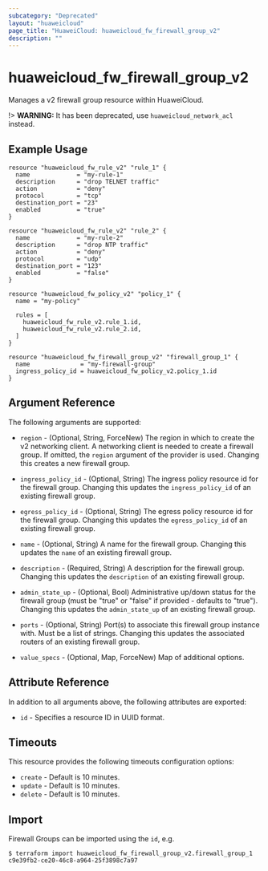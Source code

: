 ```yaml
---
subcategory: "Deprecated"
layout: "huaweicloud"
page_title: "HuaweiCloud: huaweicloud_fw_firewall_group_v2"
description: ""
---
```


# huaweicloud\_fw\_firewall\_group\_v2

Manages a v2 firewall group resource within HuaweiCloud.

!> **WARNING:** It has been deprecated, use `huaweicloud_network_acl` instead.

## Example Usage

```hcl
resource "huaweicloud_fw_rule_v2" "rule_1" {
  name             = "my-rule-1"
  description      = "drop TELNET traffic"
  action           = "deny"
  protocol         = "tcp"
  destination_port = "23"
  enabled          = "true"
}

resource "huaweicloud_fw_rule_v2" "rule_2" {
  name             = "my-rule-2"
  description      = "drop NTP traffic"
  action           = "deny"
  protocol         = "udp"
  destination_port = "123"
  enabled          = "false"
}

resource "huaweicloud_fw_policy_v2" "policy_1" {
  name = "my-policy"

  rules = [
    huaweicloud_fw_rule_v2.rule_1.id,
    huaweicloud_fw_rule_v2.rule_2.id,
  ]
}

resource "huaweicloud_fw_firewall_group_v2" "firewall_group_1" {
  name              = "my-firewall-group"
  ingress_policy_id = huaweicloud_fw_policy_v2.policy_1.id
}
```

## Argument Reference

The following arguments are supported:

* `region` - (Optional, String, ForceNew) The region in which to create the v2 networking client. A networking client is
  needed to create a firewall group. If omitted, the
  `region` argument of the provider is used. Changing this creates a new firewall group.

* `ingress_policy_id` - (Optional, String) The ingress policy resource id for the firewall group. Changing this updates
  the `ingress_policy_id` of an existing firewall group.

* `egress_policy_id` - (Optional, String) The egress policy resource id for the firewall group. Changing this updates
  the `egress_policy_id` of an existing firewall group.

* `name` - (Optional, String) A name for the firewall group. Changing this updates the `name` of an existing firewall
  group.

* `description` - (Required, String) A description for the firewall group. Changing this updates the `description` of an
  existing firewall group.

* `admin_state_up` - (Optional, Bool) Administrative up/down status for the firewall group
  (must be "true" or "false" if provided - defaults to "true"). Changing this updates the `admin_state_up` of an
  existing firewall group.

* `ports` - (Optional, String) Port(s) to associate this firewall group instance with. Must be a list of strings.
  Changing this updates the associated routers of an existing firewall group.

* `value_specs` - (Optional, Map, ForceNew) Map of additional options.

## Attribute Reference

In addition to all arguments above, the following attributes are exported:

* `id` - Specifies a resource ID in UUID format.

## Timeouts

This resource provides the following timeouts configuration options:

* `create` - Default is 10 minutes.
* `update` - Default is 10 minutes.
* `delete` - Default is 10 minutes.

## Import

Firewall Groups can be imported using the `id`, e.g.

```
$ terraform import huaweicloud_fw_firewall_group_v2.firewall_group_1 c9e39fb2-ce20-46c8-a964-25f3898c7a97
```

